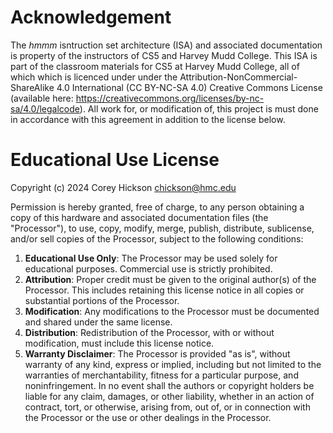 # Acknowledgement
The *hmmm* isntruction set architecture (ISA) and associated documentation is property of the instructors of CS5 and Harvey Mudd College. This ISA is part of the classroom materials for CS5 at Harvey Mudd College, all of which which is licenced under under the Attribution-NonCommercial-ShareAlike 4.0 International (CC BY-NC-SA 4.0) Creative Commons License (available here: https://creativecommons.org/licenses/by-nc-sa/4.0/legalcode). All work for, or modification of, this project is must done in accordance with this agreement in addition to the license below.

# Educational Use License

Copyright (c) 2024 Corey Hickson chickson@hmc.edu

Permission is hereby granted, free of charge, to any person obtaining a copy of this hardware and associated documentation files (the "Processor"), to use, copy, modify, merge, publish, distribute, sublicense, and/or sell copies of the Processor, subject to the following conditions:

1. **Educational Use Only**: The Processor may be used solely for educational purposes. Commercial use is strictly prohibited.
2. **Attribution**: Proper credit must be given to the original author(s) of the Processor. This includes retaining this license notice in all copies or substantial portions of the Processor.
3. **Modification**: Any modifications to the Processor must be documented and shared under the same license.
4. **Distribution**: Redistribution of the Processor, with or without modification, must include this license notice.
5. **Warranty Disclaimer**: The Processor is provided "as is", without warranty of any kind, express or implied, including but not limited to the warranties of merchantability, fitness for a particular purpose, and noninfringement. In no event shall the authors or copyright holders be liable for any claim, damages, or other liability, whether in an action of contract, tort, or otherwise, arising from, out of, or in connection with the Processor or the use or other dealings in the Processor.
